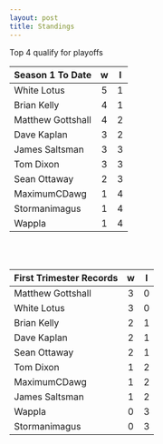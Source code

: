 ```yaml
---
layout: post
title: Standings
---
```



Top 4 qualify for playoffs

|  **Season 1 To Date** | **w**  | **l**  |
| --- |:---:|:---:|
| White Lotus  | 5 | 1 |
| Brian Kelly | 4 | 1 |
| Matthew Gottshall | 4 | 2 |
| Dave Kaplan  | 3 | 2 |
| James Saltsman | 3 | 3 |
| Tom Dixon  |3 | 3 |
| Sean Ottaway | 2 | 3 |
| MaximumCDawg | 1 | 4 |
| Stormanimagus | 1 | 4 |
| Wappla | 1 | 4 |


<br /><br />

|  **First Trimester Records** | **w**  | **l**  |
| --- |:---:|:---:|
| Matthew Gottshall | 3 | 0 |
| White Lotus  | 3 | 0 |
| Brian Kelly | 2 | 1 |
| Dave Kaplan  | 2 | 1 |
| Sean Ottaway | 2 | 1 |
| Tom Dixon  | 1 | 2 |
| MaximumCDawg | 1 | 2 |
| James Saltsman | 1 | 2 |
| Wappla | 0 | 3 |
| Stormanimagus | 0 | 3 |


